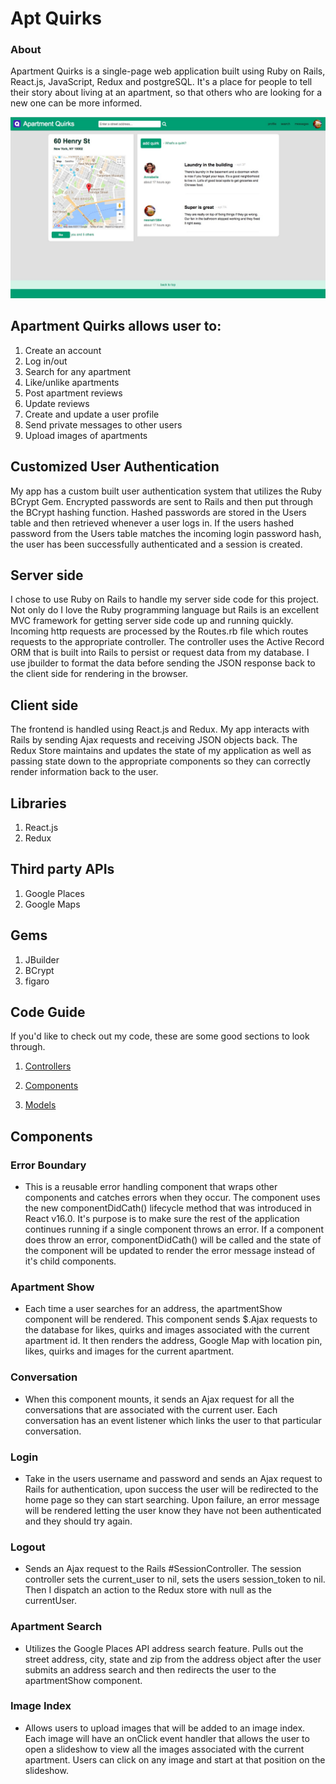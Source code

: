 # Apt Quirks

### About

Apartment Quirks is a single-page web application built using Ruby on Rails, React.js, JavaScript, Redux and postgreSQL. It's a place for people to tell their story about living at an apartment, so that others who are looking for a new one can be more informed.

![show page screenshot](https://github.com/Madhava-Hansen/AptQuirks/blob/master/app/assets/images/show_page_screen_shot.jpg)

## Apartment Quirks allows user to:

1. Create an account
2. Log in/out
3. Search for any apartment
4. Like/unlike apartments
5. Post apartment reviews
6. Update reviews
7. Create and update a user profile
8. Send private messages to other users
9. Upload images of apartments

## Customized User Authentication

My app has a custom built user authentication system that utilizes the Ruby BCrypt Gem. Encrypted passwords are sent to Rails and then put through the BCrypt hashing function. Hashed passwords are stored in the Users table and then retrieved whenever a user logs in. If the users hashed password from the Users table matches the incoming login password hash, the user has been successfully authenticated and a session is created.

## Server side
I chose to use Ruby on Rails to handle my server side code for this project. Not only do I love the Ruby programming language but Rails is an excellent MVC framework for getting server side code up and running quickly. Incoming http requests are processed by the Routes.rb file which routes requests to the appropriate controller. The controller uses the Active Record ORM that is built into Rails to persist or request data from my database. I use jbuilder to format the data before sending the JSON response back to the client side for rendering in the browser.  

## Client side

The frontend is handled using React.js and Redux. My app interacts with Rails by sending Ajax requests and receiving JSON objects back. The Redux Store maintains and updates the state of my application as well as passing state down to the appropriate components so they can correctly render information back to the user.

## Libraries

1. React.js
2. Redux

## Third party APIs

1. Google Places
2. Google Maps

## Gems
1. JBuilder
2. BCrypt
3. figaro

## Code Guide

If you'd like to check out my code, these are some good sections to look through.

1. [Controllers](https://github.com/Madhava-Hansen/AptQuirks/tree/master/app/controllers/api)

2. [Components](https://github.com/Madhava-Hansen/AptQuirks/tree/master/frontend/components)

3. [Models](https://github.com/Madhava-Hansen/AptQuirks/tree/master/app/models)


## Components

### Error Boundary
  * This is a reusable error handling component that wraps other components and catches errors when they occur. The component uses the new componentDidCath() lifecycle method that was introduced in React v16.0. It's purpose is to make sure the rest of the application continues running if a single component throws an error. If a component does throw an error, componentDidCath() will be called and the state of the component will be updated to render the error message instead of it's child components.
### Apartment Show
  * Each time a user searches for an address, the apartmentShow component will be rendered. This component sends $.Ajax requests to the database for likes, quirks and images associated with the current apartment id. It then renders the address, Google Map with location pin, likes, quirks and images for the current apartment.  
### Conversation
  * When this component mounts, it sends an Ajax request for all the conversations that are associated with the current user. Each conversation has an event listener which links the user to that particular conversation.
### Login
  * Take in the users username and password and sends an Ajax request to Rails for authentication, upon success the user will be redirected to the home page so they can start searching. Upon failure, an error message will be rendered letting the user know they have not been authenticated and they should try again.
### Logout
  * Sends an Ajax request to the Rails #SessionController. The session controller sets the current_user to nil, sets the users session_token to nil. Then I dispatch an action to the Redux store with null as the currentUser.
### Apartment Search
  * Utilizes the Google Places API address search feature. Pulls out the street address, city, state and zip from the address object after the user submits an address search and then redirects the user to the apartmentShow component.
### Image Index
  * Allows users to upload images that will be added to an image index. Each image will have an onClick event handler that allows the user to open a slideshow to view all the images associated with the current apartment. Users can click on any image and start at that position on the slideshow.
